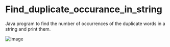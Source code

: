 # Find_duplicate_occurance_in_string

Java program to find the number of occurrences of the duplicate words in a string and print them.


![image](https://user-images.githubusercontent.com/46570973/177166991-23faa931-a2e9-486b-af5b-10eecfa01526.png)
